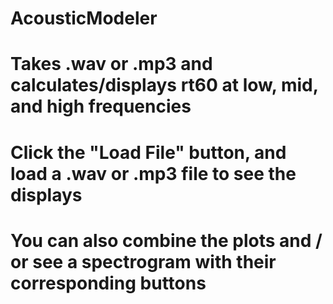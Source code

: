 # AcousticModeler
# Takes .wav or .mp3 and calculates/displays rt60 at low, mid, and high frequencies
#
# Click the "Load File" button, and load a .wav or .mp3 file to see the displays
# You can also combine the plots and / or see a spectrogram with their corresponding buttons
